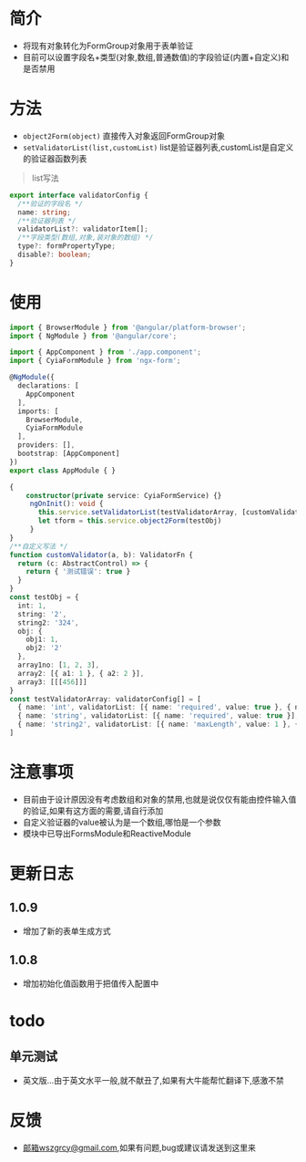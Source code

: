 # 简介
- 将现有对象转化为FormGroup对象用于表单验证
- 目前可以设置字段名+类型(对象,数组,普通数值)的字段验证(内置+自定义)和是否禁用

# 方法
- `object2Form(object)` 直接传入对象返回FormGroup对象
- `setValidatorList(list,customList)` list是验证器列表,customList是自定义的验证器函数列表
> list写法 
``` ts
export interface validatorConfig {
  /**验证的字段名 */
  name: string;
  /**验证器列表 */
  validatorList?: validatorItem[];
  /**字段类型(数组,对象,装对象的数组) */
  type?: formPropertyType;
  disable?: boolean;
}

```
# 使用
``` ts 
import { BrowserModule } from '@angular/platform-browser';
import { NgModule } from '@angular/core';

import { AppComponent } from './app.component';
import { CyiaFormModule } from 'ngx-form';

@NgModule({
  declarations: [
    AppComponent
  ],
  imports: [
    BrowserModule,
    CyiaFormModule
  ],
  providers: [],
  bootstrap: [AppComponent]
})
export class AppModule { }

```
``` ts
{
    constructor(private service: CyiaFormService) {}
     ngOnInit(): void {
       this.service.setValidatorList(testValidatorArray, [customValidator])
       let tform = this.service.object2Form(testObj)
     }
}
/**自定义写法 */
function customValidator(a, b): ValidatorFn {
  return (c: AbstractControl) => {
    return { '测试错误': true }
  }
}
const testObj = {
  int: 1,
  string: '2',
  string2: '324',
  obj: {
    obj1: 1,
    obj2: '2'
  },
  array1no: [1, 2, 3],
  array2: [{ a1: 1 }, { a2: 2 }],
  array3: [[[456]]]
}
const testValidatorArray: validatorConfig[] = [
  { name: 'int', validatorList: [{ name: 'required', value: true }, { name: 'email', value: true }] },
  { name: 'string', validatorList: [{ name: 'required', value: true }], disable: true },
  { name: 'string2', validatorList: [{ name: 'maxLength', value: 1 }, { name: 'customValidator', value: [9, 2] }] }
]
```

# 注意事项
- 目前由于设计原因没有考虑数组和对象的禁用,也就是说仅仅有能由控件输入值的验证,如果有这方面的需要,请自行添加
- 自定义验证器的value被认为是一个数组,哪怕是一个参数
- 模块中已导出FormsModule和ReactiveModule
# 更新日志
## 1.0.9
- 增加了新的表单生成方式
## 1.0.8
- 增加初始化值函数用于把值传入配置中
# todo 
## 单元测试
- 英文版...由于英文水平一般,就不献丑了,如果有大牛能帮忙翻译下,感激不禁

# 反馈
- 邮箱wszgrcy@gmail.com,如果有问题,bug或建议请发送到这里来